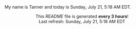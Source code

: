 My name is Tanner and today is Sunday, July 21, 5:18 AM EDT.

<p align="center">This <i>README</i> file is generated <b>every 3 hours</b>!</br>Last refresh: Sunday, July 21, 5:18 AM EDT<br /></p>
